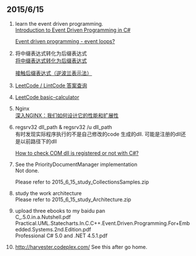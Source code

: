 ﻿## 2015/6/15

1. learn the event driven programming.  
   [Introduction to Event Driven Programming in C#](http://dotnet.dzone.com/articles/introduction-event-driven)  
   
   [Event driven programming - event loops?](http://stackoverflow.com/questions/20608839/event-driven-programming-event-loops)

2. 将中缀表达式转化为后缀表达式  
   [将中缀表达式转化为后缀表达式](http://www.nowamagic.net/librarys/veda/detail/2307)  
   
   [接触后缀表达式（逆波兰表示法）](http://www.nowamagic.net/librarys/veda/detail/2302)  
   
3. [LeetCode / LintCode 答案查询](http://www.jiuzhang.com/solutions/)  

4. [LeetCode basic-calculator](https://leetcode.com/problems/basic-calculator/)  

5. Nginx  
   [深入NGINX：我们如何设计它的性能和扩展性](https://www.jointforce.com/jfperiodical/article/show/800?m=d03)  
   
6. regsrv32 dll_path & regsrv32 /u dll_path  
   有时发现实际程序执行的不是自己修改的code 生成的dll. 可能是注册的dll还是以前路径下的dll  
   
   [How to check COM dll is registered or not with C#?](http://stackoverflow.com/questions/4966508/how-to-check-com-dll-is-registered-or-not-with-c)
   
7. See the PriorityDocumentManager implementation  
   Not done.  
   
   Please refer to 2015_6_15_study_CollectionsSamples.zip  
   
8. study the work architecture  
   Please refer to 2015_6_15_study_Architecture.zip  
   
9. upload three ebooks to my baidu pan  
   C_.5.0.in.a.Nutshell.pdf  
   Practical.UML.Statecharts.In.C.C++.Event.Driven.Programming.For+Embedded.Systems.2nd.Edition.pdf  
   Professional C# 5.0 and .NET 4.5.1.pdf  
   
10. http://harvester.codeplex.com/
   See this after go home.
